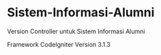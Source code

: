 # Sistem-Informasi-Alumni
Version Controller untuk Sistem Informasi Alumni

Framework CodeIgniter Version 3.1.3
